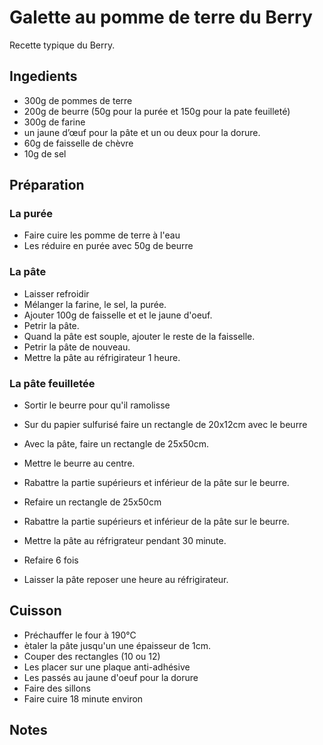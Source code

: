 # Galette au pomme de terre du Berry

Recette typique du Berry.

## Ingedients
- 300g de pommes de terre
- 200g de beurre (50g pour la purée et 150g pour la pate feuilleté)
- 300g de farine
- un jaune d’œuf pour la pâte et un ou deux pour la dorure.
- 60g de faisselle de chèvre
- 10g de sel

## Préparation
### La purée
- Faire cuire les pomme de terre à l'eau
- Les réduire en purée avec 50g de beurre

### La pâte
- Laisser refroidir
- Mélanger la farine, le sel, la purée.
- Ajouter 100g de faisselle et et le jaune d'oeuf.
- Petrir la pâte.
- Quand la pâte est souple, ajouter le reste de la faisselle.
- Petrir la pâte de nouveau.
- Mettre la pâte au réfrigirateur 1 heure.

### La pâte feuilletée
- Sortir le beurre pour qu'il ramolisse
- Sur du papier sulfurisé faire un rectangle de 20x12cm avec le beurre
- Avec la pâte, faire un rectangle de 25x50cm.
- Mettre le beurre au centre.

- Rabattre la partie supérieurs et inférieur de la pâte sur le beurre.
- Refaire un rectangle de 25x50cm
- Rabattre la partie supérieurs et inférieur de la pâte sur le beurre.
- Mettre la pâte au réfrigrateur pendant 30 minute.
- Refaire 6 fois

- Laisser la pâte reposer une heure au réfrigirateur.

## Cuisson
- Préchauffer le four à 190°C
- ètaler la pâte  jusqu'un une épaisseur de 1cm.
- Couper des rectangles (10 ou 12)
- Les placer sur une plaque anti-adhésive
- Les passés au jaune d'oeuf pour la dorure
- Faire des sillons
- Faire cuire 18 minute environ

## Notes

